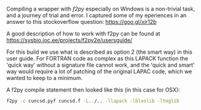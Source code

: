 Compiling a wrapper with *f2py* especially on Windows is a non-trivial task, and a journey of trial and error.  I captured some of my eperiences in an answer to this stockoverflow question: https://goo.gl/xir12b

A good description of how to work with f2py can be found at https://sysbio.ioc.ee/projects/f2py2e/usersguide/

For this build we use what is described as option 2 (the smart way) in this user guide. For FORTRAN code as complex as this LAPACK function the 'quick way' without a signature file cannot work, and the 'quick and smart' way would require a lot of patching of the original LAPAC code, which we wanted to keep to a minimum. 

A f2py compile statement then looked like this (in this case for OSX):
```bash
f2py -c cuncsd.pyf cuncsd.f -L../.. -llapack -lblaslib -ltmglib 
```
